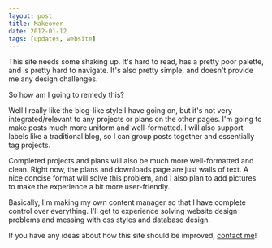 ```yaml
---
layout: post
title: Makeover
date: 2012-01-12
tags: [updates, website]
---
```


This site needs some shaking up. It's hard to read, has a pretty poor palette, and is pretty hard to navigate. It's also pretty simple, and doesn't provide me any design challenges.

So how am I going to remedy this?

<!--more-->

Well I really like the blog-like style I have going on, but it's not very integrated/relevant to any projects or plans on the other pages. I'm going to make posts much more uniform and well-formatted. I will also support labels like a traditional blog, so I can group posts together and essentially tag projects.

Completed projects and plans will also be much more well-formatted and clean. Right now, the plans and downloads page are just walls of text. A nice concise format will solve this problem, and I also plan to add pictures to make the experience a bit more user-friendly.

Basically, I'm making my own content manager so that I have complete control over everything. I'll get to experience solving website design problems and messing with css styles and database design.

If you have any ideas about how this site should be improved, <a href="/about.html">contact me</a>!